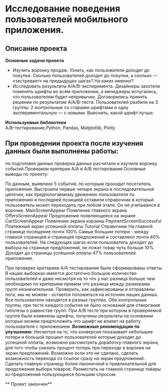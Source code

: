 # Исследование поведения пользователей мобильного приложения.

## Описание проекта

**Основные задачи проекта**  
- Изучить воронку продаж. Узнать, как пользователи доходят до покупки. Сколько пользователей доходит до покупки, а сколько — «застревает» на предыдущих шагах? На каких именно?
- Исследовать результаты A/A/B-эксперимента. Дизайнеры захотели поменять шрифты во всём приложении, а менеджеры испугались, что пользователям будет непривычно. Договорились принять решение по результатам A/A/B-теста. Пользователей разбили на 3 группы: 2 контрольные со старыми шрифтами и одну экспериментальную — с новыми. Выяснить, какой шрифт лучше. 

**Используемые библиотеки**  
A/B-тестирование,Python, Pandas, Matplotlib, Plotly

## При проведении проекта после изучения данных были выполнены работы:

по подготовке данных
проверка данных
расчитали и изучили воронку событий
Проверили критерии А/А и А/В тестирования
Основные выводы по проекту:

По данным, выявлено 5 событий, по которым проходит посетитель приложения. Выстроили первые четыре экрана в последовательной цепочки, как предпологаемому движению пользователя по приложению и последней позицией оставили справочник в который пользователь может переходить при любом этапе. Он не учитывался в воронке.
MainScreenAppear Появление главного экрана
OffersScreenAppear Предложение появляющееся на экране
CartScreenAppear Появление экрана корзины
PaymentScreenSuccessful Платежный экран успешной оплаты
Tutorial Справочник
На главной странице посещение почти 100% Самые большие потери - между главной страницей и страницей предложений и составляют почти 40% пользователей. На следующих шагах если пользователь доходит до выбора на странице предложений, не ложат товар чуть больше 10%. Доходят до страницы успешной оплаты 47% пользователей приложения.

При проверке критериев А/А тестирования были сформированы ответы. В наших выборках имеется достаточно большое количество пользователей и даже несмотря на то что у нас разница больше чем необходимо по критериям примем что разница между размерами групп незначительная. Проверить, как зафиксированы и отправлены логи, мы не можем - остается положиться на источник наших данных. Все пользователи находятся в разных группах. Обе контрольные группы, при тесте каждого события не было оснований для отвергания гипотезы о равенстве групп.
При А/В тесте при котором в проверяемой группе были изменены шрифты, получены результаты на основании которых можем предположить что шрифт не влияет на работу пользователя с приложением.
**Возможные рекомендации по улучшению:**
Несмотря на то, что конверсия показывает небольшие потери и большой процент пользователей которые доходят до успешной оплаты, возможно рассмотреть доработку главного экрана, для того чтобы снизить процент потерь при переходе в воронке на экран предложений. Возможно если это не сделано, сделать возможность перехода со ссылок сразу на экран предложений. Сделать главную страницу более лаконичной и привлекательной для продолжения выбора товаров. Разместить на главной странице товары из предложений пользующиеся большим спросом.

 ** Проект закончен**
